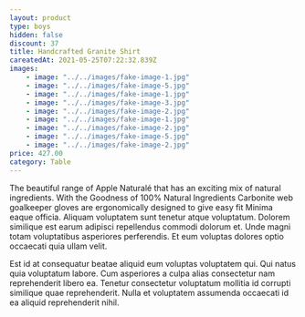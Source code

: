 ```yaml
---
layout: product
type: boys
hidden: false
discount: 37
title: Handcrafted Granite Shirt
careatedAt: 2021-05-25T07:22:32.839Z
images:
    - image: "../../images/fake-image-1.jpg"
    - image: "../../images/fake-image-5.jpg"
    - image: "../../images/fake-image-1.jpg"
    - image: "../../images/fake-image-3.jpg"
    - image: "../../images/fake-image-2.jpg"
    - image: "../../images/fake-image-1.jpg"
    - image: "../../images/fake-image-2.jpg"
    - image: "../../images/fake-image-5.jpg"
    - image: "../../images/fake-image-2.jpg"
price: 427.00
category: Table
---
```

The beautiful range of Apple Naturalé that has an exciting mix of natural ingredients. With the Goodness of 100% Natural Ingredients
Carbonite web goalkeeper gloves are ergonomically designed to give easy fit
Minima eaque officia. Aliquam voluptatem sunt tenetur atque voluptatum. Dolorem similique est earum adipisci repellendus commodi dolorum et. Unde magni totam voluptatibus asperiores perferendis. Et eum voluptas dolores optio occaecati quia ullam velit.
 Est id at consequatur beatae aliquid eum voluptas voluptatem qui. Qui natus quia voluptatum labore. Cum asperiores a culpa alias consectetur nam reprehenderit libero ea. Tenetur consectetur voluptatum mollitia id corrupti similique quae reprehenderit. Nulla et voluptatem assumenda occaecati id ea aliquid reprehenderit nihil.
